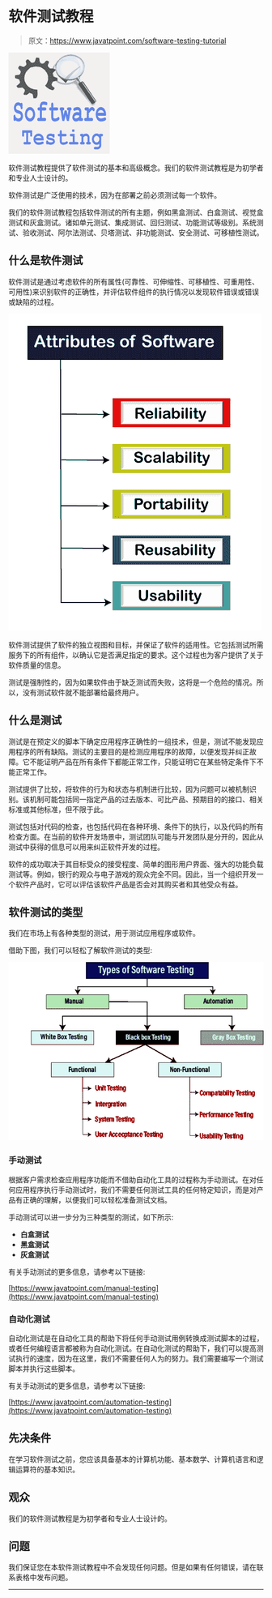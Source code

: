 # 软件测试教程

> 原文：<https://www.javatpoint.com/software-testing-tutorial>

![Software Testing Tutorial](img/5e63c65a1802ca1fff48caed06d8c701.png)

软件测试教程提供了软件测试的基本和高级概念。我们的软件测试教程是为初学者和专业人士设计的。

软件测试是广泛使用的技术，因为在部署之前必须测试每一个软件。

我们的软件测试教程包括软件测试的所有主题，例如黑盒测试、白盒测试、视觉盒测试和灰盒测试。诸如单元测试、集成测试、回归测试、功能测试等级别。系统测试、验收测试、阿尔法测试、贝塔测试、非功能测试、安全测试、可移植性测试。

## 什么是软件测试

软件测试是通过考虑软件的所有属性(可靠性、可伸缩性、可移植性、可重用性、可用性)来识别软件的正确性，并评估软件组件的执行情况以发现软件错误或错误或缺陷的过程。

![Software Testing](img/16a7aaf7be221a55e9d1c9ed08bea2f1.png)

软件测试提供了软件的独立视图和目标，并保证了软件的适用性。它包括测试所需服务下的所有组件，以确认它是否满足指定的要求。这个过程也为客户提供了关于软件质量的信息。

测试是强制性的，因为如果软件由于缺乏测试而失败，这将是一个危险的情况。所以，没有测试软件就不能部署给最终用户。

## 什么是测试

测试是在预定义的脚本下确定应用程序正确性的一组技术，但是，测试不能发现应用程序的所有缺陷。测试的主要目的是检测应用程序的故障，以便发现并纠正故障。它不能证明产品在所有条件下都能正常工作，只能证明它在某些特定条件下不能正常工作。

测试提供了比较，将软件的行为和状态与机制进行比较，因为问题可以被机制识别。该机制可能包括同一指定产品的过去版本、可比产品、预期目的的接口、相关标准或其他标准，但不限于此。

测试包括对代码的检查，也包括代码在各种环境、条件下的执行，以及代码的所有检查方面。在当前的软件开发场景中，测试团队可能与开发团队是分开的，因此从测试中获得的信息可以用来纠正软件开发的过程。

软件的成功取决于其目标受众的接受程度、简单的图形用户界面、强大的功能负载测试等。例如，银行的观众与电子游戏的观众完全不同。因此，当一个组织开发一个软件产品时，它可以评估该软件产品是否会对其购买者和其他受众有益。

## 软件测试的类型

我们在市场上有各种类型的测试，用于测试应用程序或软件。

借助下图，我们可以轻松了解软件测试的类型:

![Software Testing](img/2af91c10cad4d28708071218ff2f3a6f.png)

### 手动测试

根据客户需求检查应用程序功能而不借助自动化工具的过程称为手动测试。在对任何应用程序执行手动测试时，我们不需要任何测试工具的任何特定知识，而是对产品有正确的理解，以便我们可以轻松准备测试文档。

手动测试可以进一步分为三种类型的测试，如下所示:

*   **白盒测试**
*   **黑盒测试**
*   **灰盒测试**

有关手动测试的更多信息，请参考以下链接:

[https://www.javatpoint.com/manual-testing](https://www.javatpoint.com/manual-testing)

### 自动化测试

自动化测试是在自动化工具的帮助下将任何手动测试用例转换成测试脚本的过程，或者任何编程语言都被称为自动化测试。在自动化测试的帮助下，我们可以提高测试执行的速度，因为在这里，我们不需要任何人为的努力。我们需要编写一个测试脚本并执行这些脚本。

有关手动测试的更多信息，请参考以下链接:

[https://www.javatpoint.com/automation-testing](https://www.javatpoint.com/automation-testing)

## 先决条件

在学习软件测试之前，您应该具备基本的计算机功能、基本数学、计算机语言和逻辑运算符的基本知识。

## 观众

我们的软件测试教程是为初学者和专业人士设计的。

## 问题

我们保证您在本软件测试教程中不会发现任何问题。但是如果有任何错误，请在联系表格中发布问题。

* * *